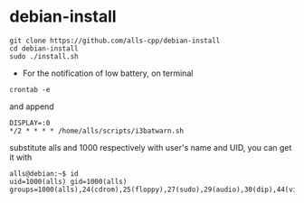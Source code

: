 # debian-install

```
git clone https://github.com/alls-cpp/debian-install
cd debian-install
sudo ./install.sh
```

* For the notification of low battery, on terminal
```
crontab -e
```
and append
```
DISPLAY=:0
*/2 * * * * /home/alls/scripts/i3batwarn.sh
```
substitute alls and 1000 respectively with user's name and UID, you can get it with
```
alls@debian:~$ id
uid=1000(alls) gid=1000(alls) groups=1000(alls),24(cdrom),25(floppy),27(sudo),29(audio),30(dip),44(video),46(plugdev),100(users),106(netdev),110(bluetooth)```

